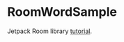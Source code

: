 # RoomWordSample
Jetpack Room library [tutorial](https://codelabs.developers.google.com/codelabs/android-room-with-a-view-kotlin). 

